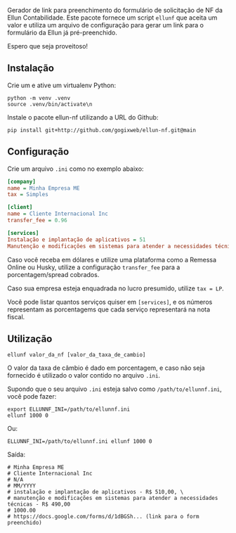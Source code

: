 Gerador de link para preenchimento do formulário de solicitação de NF da Ellun Contabilidade.
Este pacote fornece um script `ellunf` que aceita um valor e utiliza um arquivo de configuração para gerar um link para
o formulário da Ellun já pré-preenchido.

Espero que seja proveitoso!

## Instalação

Crie um e ative um virtualenv Python:
```shell
python -m venv .venv
source .venv/bin/activate\n
```
Instale o pacote ellun-nf utilizando a URL do Github:
```shell
pip install git+http://github.com/gogixweb/ellun-nf.git@main
```

## Configuração
Crie um arquivo `.ini` como no exemplo abaixo:
```ini
[company]
name = Minha Empresa ME
tax = Simples

[client]
name = Cliente Internacional Inc
transfer_fee = 0.96

[services]
Instalação e implantação de aplicativos = 51
Manutenção e modificações em sistemas para atender a necessidades técnicas = 49
```

Caso você receba em dólares e utilize uma plataforma como a Remessa Online ou Husky, utilize a configuração
`transfer_fee` para a porcentagem/spread cobrados.

Caso sua empresa esteja enquadrada no lucro presumido, utilize `tax = LP`.

Você pode listar quantos serviços quiser em `[services]`, e os números representam as porcentagems que cada serviço
representará na nota fiscal.

## Utilização

```shell
ellunf valor_da_nf [valor_da_taxa_de_cambio]
```
O valor da taxa de câmbio é dado em porcentagem, e caso não seja fornecido é utilizado o valor contido no arquivo `.ini`.

Supondo que o seu arquivo `.ini` esteja salvo como `/path/to/ellunnf.ini`, você pode fazer:
```shell
export ELLUNNF_INI=/path/to/ellunnf.ini
ellunf 1000 0
```
Ou:
```shell
ELLUNNF_INI=/path/to/ellunnf.ini ellunf 1000 0
```

Saída:
```shell
# Minha Empresa ME
# Cliente Internacional Inc
# N/A
# MM/YYYY
# instalação e implantação de aplicativos - R$ 510,00, \
# manutenção e modificações em sistemas para atender a necessidades técnicas - R$ 490,00
# 1000.00
# https://docs.google.com/forms/d/1dBGSh... (link para o form preenchido)
```
